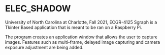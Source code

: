 # ELEC_SHADOW
University of North Carolina at Charlotte, Fall 2021, ECGR-4125
Sgraph is a Tkinter Based application that is meant to be ran on a Raspberry Pi. 

The program creates an application window that allows the user to capture images.
Features such as multi-frame, delayed image capturing and camera exposure adjustment are being added.
